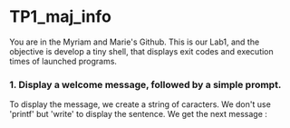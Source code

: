 # TP1_maj_info

  
You are in the Myriam and Marie's Github. This is our Lab1, and the objective is develop a tiny shell, that displays exit codes and execution times of launched programs.

<div>

### 1. Display a welcome message, followed by a simple prompt.

To display the message, we create a string of caracters. We don't use 'printf' but 'write' to display the sentence.
We get the next message :
<div align="center">




